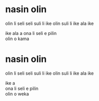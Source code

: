 # nasin olin

olin li seli
seli suli li ike
olin suli li ike ala ike
 
ike ala a
ona li seli e pilin 		 
olin o kama

# nasin olin

olin li seli
seli suli li ike
olin suli li ike ala ike
 
ike a					
ona li seli e pilin 		 
olin o weka
